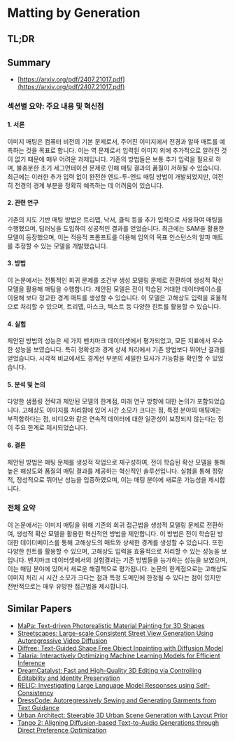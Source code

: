 # Matting by Generation
## TL;DR
## Summary
- [https://arxiv.org/pdf/2407.21017.pdf](https://arxiv.org/pdf/2407.21017.pdf)

### 섹션별 요약: 주요 내용 및 혁신점

#### 1. 서론
이미지 매팅은 컴퓨터 비전의 기본 문제로서, 주어진 이미지에서 전경과 알파 매트를 예측하는 것을 목표로 합니다. 이는 역 문제로서 입력된 이미지 외에 추가적으로 알려진 것이 없기 때문에 매우 어려운 과제입니다. 기존의 방법들은 보통 추가 입력을 필요로 하며, 불충분한 초기 세그먼테이션 문제로 인해 매팅 결과의 품질이 저하될 수 있습니다. 최근에는 이러한 추가 입력 없이 완전한 엔드-투-엔드 매팅 방법이 개발되었지만, 여전히 전경의 경계 부분을 정확히 예측하는 데 어려움이 있습니다.

#### 2. 관련 연구
기존의 지도 기반 매팅 방법은 트리맵, 낙서, 클릭 등을 추가 입력으로 사용하여 매팅을 수행했으며, 딥러닝을 도입하여 성공적인 결과를 얻었습니다. 최근에는 SAM을 활용한 모델이 등장했으며, 이는 적응적 프롬프트를 이용해 임의의 목표 인스턴스의 알파 매트를 추정할 수 있는 모델을 개발했습니다.

#### 3. 방법
이 논문에서는 전통적인 회귀 문제를 조건부 생성 모델링 문제로 전환하여 생성적 확산 모델을 활용해 매팅을 수행합니다. 제안된 모델은 전이 학습된 거대한 데이터베이스를 이용해 보다 정교한 경계 매트를 생성할 수 있습니다. 이 모델은 고해상도 입력을 효율적으로 처리할 수 있으며, 트리맵, 마스크, 텍스트 등 다양한 힌트를 활용할 수 있습니다.

#### 4. 실험
제안된 방법의 성능은 세 가지 벤치마크 데이터셋에서 평가되었고, 모든 지표에서 우수한 성능을 보였습니다. 특히 정확성과 경계 상세 처리에서 기존 방법보다 뛰어난 결과를 얻었습니다. 시각적 비교에서도 경계선 부분의 세밀한 묘사가 가능함을 확인할 수 있었습니다.

#### 5. 분석 및 논의
다양한 샘플링 전략과 제안된 모델의 한계점, 미래 연구 방향에 대한 논의가 포함되었습니다. 고해상도 이미지를 처리함에 있어 시간 소모가 크다는 점, 특정 분야의 매팅에는 부적합하다는 점, 비디오와 같은 연속적 데이터에 대한 일관성이 보장되지 않는다는 점이 주요 한계로 제시되었습니다.

#### 6. 결론
제안된 방법은 매팅 문제를 생성적 작업으로 재구성하여, 전이 학습된 확산 모델을 통해 높은 해상도와 품질의 매팅 결과를 제공하는 혁신적인 솔루션입니다. 실험을 통해 정량적, 정성적으로 뛰어난 성능을 입증하였으며, 이는 매팅 분야에 새로운 가능성을 제시합니다.

### 전체 요약
이 논문에서는 이미지 매팅을 위해 기존의 회귀 접근법을 생성적 모델링 문제로 전환하여, 생성적 확산 모델을 활용한 혁신적인 방법을 제안합니다. 이 방법은 전이 학습된 방대한 데이터베이스를 통해 고해상도의 매트와 상세한 경계를 생성할 수 있습니다. 또한 다양한 힌트를 활용할 수 있으며, 고해상도 입력을 효율적으로 처리할 수 있는 성능을 보입니다. 벤치마크 데이터셋에서의 실험결과는 기존 방법들을 능가하는 성능을 보였으며, 이는 매팅 분야에 있어서 새로운 해결책으로 평가됩니다. 논문의 한계점으로는 고해상도 이미지 처리 시 시간 소모가 크다는 점과 특정 도메인에 한정될 수 있다는 점이 있지만 전반적으로는 매우 유망한 접근법을 제시합니다.

## Similar Papers
- [MaPa: Text-driven Photorealistic Material Painting for 3D Shapes](2404.17569.md)
- [Streetscapes: Large-scale Consistent Street View Generation Using Autoregressive Video Diffusion](2407.13759.md)
- [Diffree: Text-Guided Shape Free Object Inpainting with Diffusion Model](2407.16982.md)
- [Talaria: Interactively Optimizing Machine Learning Models for Efficient Inference](2404.03085.md)
- [DreamCatalyst: Fast and High-Quality 3D Editing via Controlling Editability and Identity Preservation](2407.11394.md)
- [RELIC: Investigating Large Language Model Responses using Self-Consistency](2311.16842.md)
- [DressCode: Autoregressively Sewing and Generating Garments from Text Guidance](2401.16465.md)
- [Urban Architect: Steerable 3D Urban Scene Generation with Layout Prior](2404.06780.md)
- [Tango 2: Aligning Diffusion-based Text-to-Audio Generations through Direct Preference Optimization](2404.09956.md)
